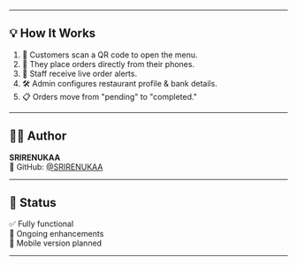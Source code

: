 
---

## 💡 How It Works

1. 📱 Customers scan a QR code to open the menu.
2. 🍔 They place orders directly from their phones.
3. 🔔 Staff receive live order alerts.
4. 🛠️ Admin configures restaurant profile & bank details.
5. 📋 Orders move from "pending" to "completed."

---

## 👨‍💻 Author

**SRIRENUKAA**  
🔗 GitHub: [@SRIRENUKAA](https://github.com/SRIRENUKAA)

---

## 📌 Status

✅ Fully functional  
🚀 Ongoing enhancements  
📲 Mobile version planned

---
